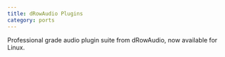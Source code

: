 ```yaml
---
title: dRowAudio Plugins
category: ports
---
```

Professional grade audio plugin suite from dRowAudio, now available for Linux.